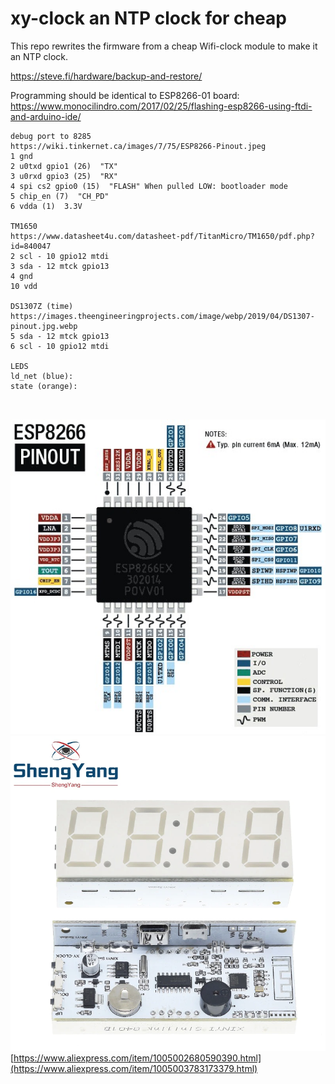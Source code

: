 # xy-clock an NTP clock for cheap

This repo rewrites the firmware from a cheap Wifi-clock module to make it an NTP clock.


https://steve.fi/hardware/backup-and-restore/

Programming should be identical to ESP8266-01 board: https://www.monocilindro.com/2017/02/25/flashing-esp8266-using-ftdi-and-arduino-ide/

```
debug port to 8285
https://wiki.tinkernet.ca/images/7/75/ESP8266-Pinout.jpeg
1 gnd
2 u0txd gpio1 (26)  "TX"
3 u0rxd gpio3 (25)  "RX"
4 spi cs2 gpio0 (15)  "FLASH" When pulled LOW: bootloader mode
5 chip_en (7)  "CH_PD"
6 vdda (1)  3.3V

TM1650
https://www.datasheet4u.com/datasheet-pdf/TitanMicro/TM1650/pdf.php?id=840047
2 scl - 10 gpio12 mtdi
3 sda - 12 mtck gpio13
4 gnd
10 vdd

DS1307Z (time)
https://images.theengineeringprojects.com/image/webp/2019/04/DS1307-pinout.jpg.webp
5 sda - 12 mtck gpio13
6 scl - 10 gpio12 mtdi

LEDS
ld_net (blue): 
state (orange): 



```
![ESP8285/8266](ESP8266-Pinout.jpg)
![xy-clock](xy-clock.webp)
[https://www.aliexpress.com/item/1005002680590390.html](https://www.aliexpress.com/item/1005003783173379.html)

